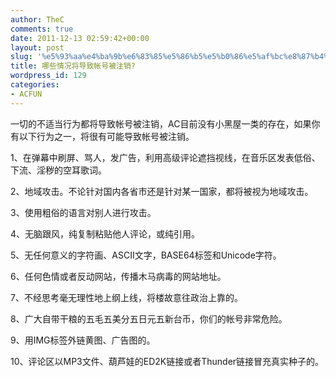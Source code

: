```yaml
---
author: TheC
comments: true
date: 2011-12-13 02:59:42+00:00
layout: post
slug: '%e5%93%aa%e4%ba%9b%e6%83%85%e5%86%b5%e5%b0%86%e5%af%bc%e8%87%b4%e5%b8%90%e5%8f%b7%e8%a2%ab%e6%b3%a8%e9%94%80'
title: 哪些情况将导致帐号被注销?
wordpress_id: 129
categories:
- ACFUN
---
```


一切的不适当行为都将导致帐号被注销，AC目前没有小黑屋一类的存在，如果你有以下行为之一，将很有可能导致帐号被注销。

1、在弹幕中刷屏、骂人，发广告，利用高级评论遮挡视线，在音乐区发表低俗、下流、淫秽的空耳歌词。

2、地域攻击。不论针对国内各省市还是针对某一国家，都将被视为地域攻击。

3、使用粗俗的语言对别人进行攻击。

4、无脑跟风，纯复制粘贴他人评论，或纯引用。

5、无任何意义的字符画、ASCII文字，BASE64标签和Unicode字符。

6、任何色情或者反动网站，传播木马病毒的网站地址。

7、不经思考毫无理性地上纲上线，将楼故意往政治上靠的。

8、广大自带干粮的五毛五美分五日元五新台币，你们的帐号非常危险。

9、用IMG标签外链黄图、广告图的。

10、评论区以MP3文件、葫芦娃的ED2K链接或者Thunder链接冒充真实种子的。
